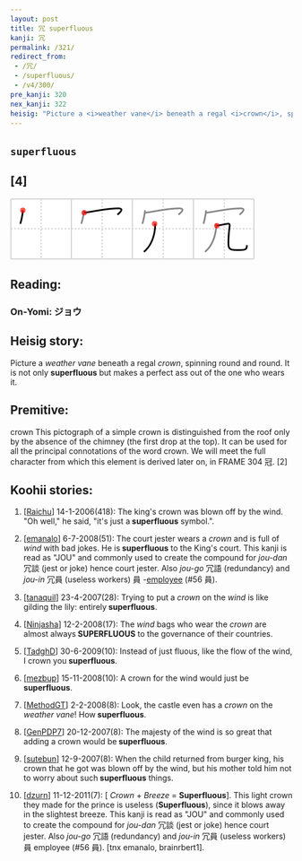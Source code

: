 ```yaml
---
layout: post
title: 冗 superfluous
kanji: 冗
permalink: /321/
redirect_from:
 - /冗/
 - /superfluous/
 - /v4/300/
pre_kanji: 320
nex_kanji: 322
heisig: "Picture a <i>weather vane</i> beneath a regal <i>crown</i>, spinning round and round. It is not only <b>superfluous</b> but makes a perfect ass out of the one who wears it. crown This pictograph of a simple crown is distinguished from the roof only by the absence of the chimney (the first drop at the top). It can be used for all the principal connotations of the word crown. We will meet the full character from which this element is derived later on, in FRAME 304 冠. [2]"
---
```


## `superfluous`

## [4]

<div class="stroke"><img src="../images/E58697.png" /></div>

## Reading:

### On-Yomi: ジョウ

## Heisig story:

Picture a <i>weather vane</i> beneath a regal <i>crown</i>, spinning round and round. It is not only <b>superfluous</b> but makes a perfect ass out of the one who wears it.

## Premitive:

crown This pictograph of a simple crown is distinguished from the roof only by the absence of the chimney (the first drop at the top). It can be used for all the principal connotations of the word crown. We will meet the full character from which this element is derived later on, in FRAME 304 冠. [2]

## Koohii stories:

1) [<a href="http://kanji.koohii.com/profile/Raichu">Raichu</a>] 14-1-2006(418): The king&#039;s crown was blown off by the wind. &quot;Oh well,&quot; he said, &quot;it&#039;s just a<strong> superfluous</strong> symbol.&quot;.

2) [<a href="http://kanji.koohii.com/profile/emanalo">emanalo</a>] 6-7-2008(51): The court jester wears a <em>crown</em> and is full of <em>wind</em> with bad jokes. He is<strong> superfluous</strong> to the King&#039;s court. This kanji is read as &quot;JOU&quot; and commonly used to create the compound for <em>jou-dan</em> 冗談 (jest or joke) hence court jester. Also <em>jou-go</em> 冗語 (redundancy) and <em>jou-in</em> 冗員 (useless workers) 員 -<a href="../v4/56">employee</a> (#56 員).

3) [<a href="http://kanji.koohii.com/profile/tanaquil">tanaquil</a>] 23-4-2007(28): Trying to put a <em>crown</em> on the <em>wind</em> is like gilding the lily: entirely<strong> superfluous</strong>.

4) [<a href="http://kanji.koohii.com/profile/Ninjasha">Ninjasha</a>] 12-2-2008(17): The <em>wind</em> bags who wear the <em>crown</em> are almost always<strong> SUPERFLUOUS</strong> to the governance of their countries.

5) [<a href="http://kanji.koohii.com/profile/TadghD">TadghD</a>] 30-6-2009(10): Instead of just fluous, like the flow of the wind, I crown you<strong> superfluous</strong>.

6) [<a href="http://kanji.koohii.com/profile/mezbup">mezbup</a>] 15-11-2008(10): A crown for the wind would just be<strong> superfluous</strong>.

7) [<a href="http://kanji.koohii.com/profile/MethodGT">MethodGT</a>] 2-2-2008(8): Look, the castle even has a <em>crown</em> on the <em>weather vane</em>! How<strong> superfluous</strong>.

8) [<a href="http://kanji.koohii.com/profile/GenPDP7">GenPDP7</a>] 20-12-2007(8): The majesty of the wind is so great that adding a crown would be<strong> superfluous</strong>.

9) [<a href="http://kanji.koohii.com/profile/sutebun">sutebun</a>] 12-9-2007(8): When the child returned from burger king, his crown that he got was blown off by the wind, but his mother told him not to worry about such<strong> superfluous</strong> things.

10) [<a href="http://kanji.koohii.com/profile/dzurn">dzurn</a>] 11-12-2011(7): [ <em>Crown</em> + <em>Breeze</em> = <strong>Superfluous</strong>]. This light crown they made for the prince is useless (<strong>Superfluous</strong>), since it blows away in the slightest breeze. This kanji is read as &quot;JOU&quot; and commonly used to create the compound for <em>jou-dan</em> 冗談 (jest or joke) hence court jester. Also <em>jou-go</em> 冗語 (redundancy) and <em>jou-in</em> 冗員 (useless workers) 員 employee (#56 員). [tnx emanalo, brainrbert1].
